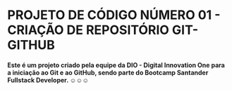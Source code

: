 # PROJETO DE CÓDIGO NÚMERO 01 - CRIAÇÃO DE REPOSITÓRIO GIT-GITHUB

#### Este é um projeto criado pela equipe da DIO - Digital Innovation One para a iniciação ao Git e ao GitHub, sendo parte do Bootcamp Santander Fullstack Developer. ☺☺☺